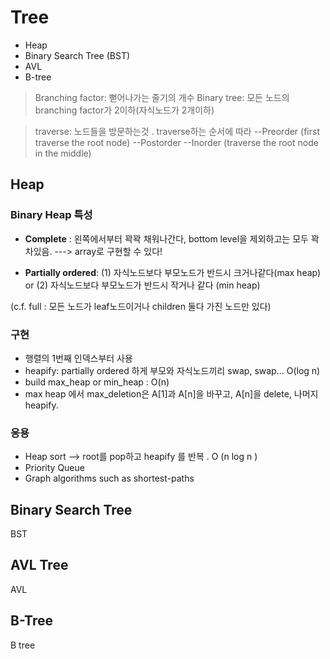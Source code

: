 # Tree

- Heap
- Binary Search Tree (BST)
- AVL
- B-tree

> Branching factor: 뻗어나가는 줄기의 개수
Binary tree: 모든 노드의 branching factor가 2이하(자식노드가 2개이하) 

> traverse: 노드들을 방문하는것 .
> traverse하는 순서에 따라
> --Preorder (first traverse the root node)
> --Postorder 
> --Inorder (traverse the root node in the middle) 
> 


## Heap

### Binary Heap 특성
* **Complete** :  왼쪽에서부터 꽉꽉 채워나간다, bottom level을 제외하고는 모두 꽉차있음. ---> array로 구현할 수 있다! 

* **Partially ordered**: 
(1) 자식노드보다 부모노드가 반드시 크거나같다(max heap)
or 
(2) 자식노드보다 부모노드가 반드시 작거나 같다 (min heap)

(c.f.  full :  모든 노드가 leaf노드이거나 children 둘다 가진 노드만 있다) 

### 구현
- 행렬의 1번째 인덱스부터 사용 
- heapify: partially ordered 하게 부모와 자식노드끼리 swap, swap...  O(log n) 
- build max_heap or min_heap : O(n)
- max heap 에서 max_deletion은 A[1]과 A[n]을 바꾸고, A[n]을 delete, 나머지 heapify.


### 응용
* Heap sort --> root를 pop하고 heapify 를 반복 . O (n log n )
* Priority Queue
* Graph algorithms such as shortest-paths


## Binary Search Tree

BST

## AVL Tree

AVL

## B-Tree 

B tree 
